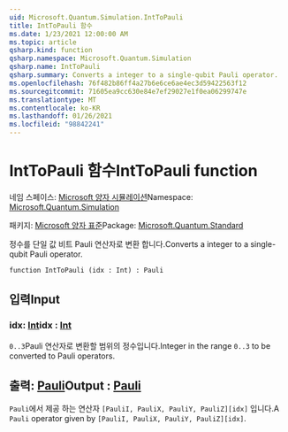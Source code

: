 ```yaml
---
uid: Microsoft.Quantum.Simulation.IntToPauli
title: IntToPauli 함수
ms.date: 1/23/2021 12:00:00 AM
ms.topic: article
qsharp.kind: function
qsharp.namespace: Microsoft.Quantum.Simulation
qsharp.name: IntToPauli
qsharp.summary: Converts a integer to a single-qubit Pauli operator.
ms.openlocfilehash: 76f482b86ff4a27b6e6ce6ae4ec3d59422563f12
ms.sourcegitcommit: 71605ea9cc630e84e7ef29027e1f0ea06299747e
ms.translationtype: MT
ms.contentlocale: ko-KR
ms.lasthandoff: 01/26/2021
ms.locfileid: "98842241"
---
```

# <a name="inttopauli-function"></a><span data-ttu-id="417c6-102">IntToPauli 함수</span><span class="sxs-lookup"><span data-stu-id="417c6-102">IntToPauli function</span></span>

<span data-ttu-id="417c6-103">네임 스페이스: [Microsoft 양자 시뮬레이션](xref:Microsoft.Quantum.Simulation)</span><span class="sxs-lookup"><span data-stu-id="417c6-103">Namespace: [Microsoft.Quantum.Simulation](xref:Microsoft.Quantum.Simulation)</span></span>

<span data-ttu-id="417c6-104">패키지: [Microsoft 양자 표준](https://nuget.org/packages/Microsoft.Quantum.Standard)</span><span class="sxs-lookup"><span data-stu-id="417c6-104">Package: [Microsoft.Quantum.Standard](https://nuget.org/packages/Microsoft.Quantum.Standard)</span></span>


<span data-ttu-id="417c6-105">정수를 단일 값 비트 Pauli 연산자로 변환 합니다.</span><span class="sxs-lookup"><span data-stu-id="417c6-105">Converts a integer to a single-qubit Pauli operator.</span></span>

```qsharp
function IntToPauli (idx : Int) : Pauli
```


## <a name="input"></a><span data-ttu-id="417c6-106">입력</span><span class="sxs-lookup"><span data-stu-id="417c6-106">Input</span></span>

### <a name="idx--int"></a><span data-ttu-id="417c6-107">idx: [Int](xref:microsoft.quantum.lang-ref.int)</span><span class="sxs-lookup"><span data-stu-id="417c6-107">idx : [Int](xref:microsoft.quantum.lang-ref.int)</span></span>

<span data-ttu-id="417c6-108">`0..3`Pauli 연산자로 변환할 범위의 정수입니다.</span><span class="sxs-lookup"><span data-stu-id="417c6-108">Integer in the range `0..3` to be converted to Pauli operators.</span></span>



## <a name="output--pauli"></a><span data-ttu-id="417c6-109">출력: [Pauli](xref:microsoft.quantum.lang-ref.pauli)</span><span class="sxs-lookup"><span data-stu-id="417c6-109">Output : [Pauli](xref:microsoft.quantum.lang-ref.pauli)</span></span>

<span data-ttu-id="417c6-110">`Pauli`에서 제공 하는 연산자 `[PauliI, PauliX, PauliY, PauliZ][idx]` 입니다.</span><span class="sxs-lookup"><span data-stu-id="417c6-110">A `Pauli` operator given by `[PauliI, PauliX, PauliY, PauliZ][idx]`.</span></span>